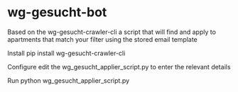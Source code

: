 # wg-gesucht-bot
Based on the wg-gesucht-crawler-cli a script that will find and apply to apartments that match your filter using the stored email template

Install
    pip install wg-gesucht-crawler-cli
    
Configure edit the wg_gesucht_applier_script.py to enter the relevant details

Run
    python wg_gesucht_applier_script.py
    
